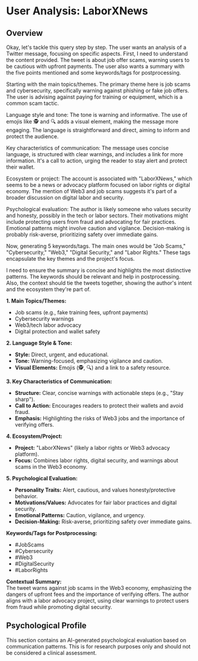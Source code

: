 # User Analysis: LaborXNews

## Overview

<think>
Okay, let's tackle this query step by step. The user wants an analysis of a Twitter message, focusing on specific aspects. First, I need to understand the content provided. The tweet is about job offer scams, warning users to be cautious with upfront payments. The user also wants a summary with the five points mentioned and some keywords/tags for postprocessing.

Starting with the main topics/themes. The primary theme here is job scams and cybersecurity, specifically warning against phishing or fake job offers. The user is advising against paying for training or equipment, which is a common scam tactic.

Language style and tone: The tone is warning and informative. The use of emojis like 🕵️ and 🔍 adds a visual element, making the message more engaging. The language is straightforward and direct, aiming to inform and protect the audience.

Key characteristics of communication: The message uses concise language, is structured with clear warnings, and includes a link for more information. It's a call to action, urging the reader to stay alert and protect their wallet.

Ecosystem or project: The account is associated with "LaborXNews," which seems to be a news or advocacy platform focused on labor rights or digital economy. The mention of Web3 and job scams suggests it's part of a broader discussion on digital labor and security.

Psychological evaluation: The author is likely someone who values security and honesty, possibly in the tech or labor sectors. Their motivations might include protecting users from fraud and advocating for fair practices. Emotional patterns might involve caution and vigilance. Decision-making is probably risk-averse, prioritizing safety over immediate gains.

Now, generating 5 keywords/tags. The main ones would be "Job Scams," "Cybersecurity," "Web3," "Digital Security," and "Labor Rights." These tags encapsulate the key themes and the project's focus.

I need to ensure the summary is concise and highlights the most distinctive patterns. The keywords should be relevant and help in postprocessing. Also, the context should tie the tweets together, showing the author's intent and the ecosystem they're part of.
</think>

**1. Main Topics/Themes:**  
- Job scams (e.g., fake training fees, upfront payments)  
- Cybersecurity warnings  
- Web3/tech labor advocacy  
- Digital protection and wallet safety  

**2. Language Style & Tone:**  
- **Style:** Direct, urgent, and educational.  
- **Tone:** Warning-focused, emphasizing vigilance and caution.  
- **Visual Elements:** Emojis (🕵️, 🔍) and a link to a safety resource.  

**3. Key Characteristics of Communication:**  
- **Structure:** Clear, concise warnings with actionable steps (e.g., "Stay sharp").  
- **Call to Action:** Encourages readers to protect their wallets and avoid fraud.  
- **Emphasis:** Highlighting the risks of Web3 jobs and the importance of verifying offers.  

**4. Ecosystem/Project:**  
- **Project:** "LaborXNews" (likely a labor rights or Web3 advocacy platform).  
- **Focus:** Combines labor rights, digital security, and warnings about scams in the Web3 economy.  

**5. Psychological Evaluation:**  
- **Personality Traits:** Alert, cautious, and values honesty/protective behavior.  
- **Motivations/Values:** Advocates for fair labor practices and digital security.  
- **Emotional Patterns:** Caution, vigilance, and urgency.  
- **Decision-Making:** Risk-averse, prioritizing safety over immediate gains.  

**Keywords/Tags for Postprocessing:**  
- #JobScams  
- #Cybersecurity  
- #Web3  
- #DigitalSecurity  
- #LaborRights  

**Contextual Summary:**  
The tweet warns against job scams in the Web3 economy, emphasizing the dangers of upfront fees and the importance of verifying offers. The author aligns with a labor advocacy project, using clear warnings to protect users from fraud while promoting digital security.

## Psychological Profile

This section contains an AI-generated psychological evaluation based on communication patterns. This is for research purposes only and should not be considered a clinical assessment.